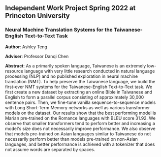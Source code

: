 ## Independent Work Project Spring 2022 at Princeton University

### Neural Machine Translation Systems for the Taiwanese-English Text-to-Text Task
**Author**: Ashley Teng

**Adviser**: Professor Danqi Chen

**Abstract**:
As a primarily spoken language, Taiwanese is an extremely low-resource language with very little research conducted in natural language processing (NLP) and no published exploration in neural machine translation (NMT). To help preserve the Taiwanese language, we build the first-ever NMT systems for the Taiwanese-English Text-to-Text task. We first create a new dataset by extracting an online Bible in Taiwanese and English to form a parallel corpus consisting of approximately 30,000 sentence pairs. Then, we fine-tune vanilla sequence-to-sequence models with Long Short-Term Memory networks as well as various transformer models on the dataset. Our results show that the best performing model is Marian pre-trained on the Romance languages with BLEU score 31.92. We observe that smaller transformers tend to perform better and increasing a model's size does not necessarily improve performance. We also observe that models pre-trained on Asian languages similar to Taiwanese do not necessarily perform better than models pre-trained on non-Asian languages, and better performance is achieved with a tokenizer that does not assume words are separated by spaces.
